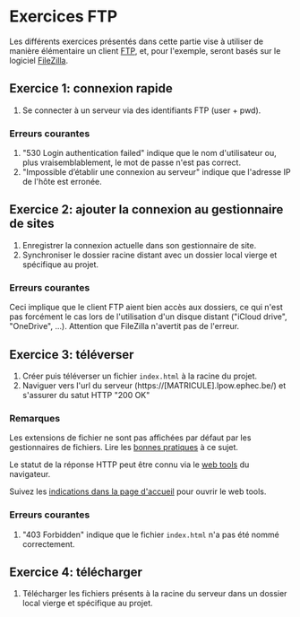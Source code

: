 # Exercices FTP

Les différents exercices présentés dans cette partie vise à utiliser de manière élémentaire un client [FTP](https://fr.wikipedia.org/wiki/File_Transfer_Protocol), et, pour l'exemple, seront basés sur le logiciel [FileZilla](https://fr.wikipedia.org/wiki/FileZilla).

## Exercice 1: connexion rapide

 1. Se connecter à un serveur via des identifiants FTP (user + pwd).

### Erreurs courantes

 1. "530 Login authentication failed" indique que le nom d'utilisateur ou, plus vraisemblablement, le mot de passe n'est pas correct.
 2. "Impossible d’établir une connexion au serveur" indique que l'adresse IP de l'hôte est erronée.

## Exercice 2: ajouter la connexion au gestionnaire de sites

 1. Enregistrer la connexion actuelle dans son gestionnaire de site.
 2. Synchroniser le dossier racine distant avec un dossier local vierge et spécifique au projet.

### Erreurs courantes

Ceci implique que le client FTP aient bien accès aux dossiers, ce qui n'est pas forcément le cas lors de l'utilisation d'un disque distant ("iCloud drive", "OneDrive", ...). Attention que FileZilla n'avertit pas de l'erreur.

## Exercice 3: téléverser

 1. Créer puis téléverser un fichier `index.html` à la racine du projet. 
 2. Naviguer vers l'url du serveur (https://[MATRICULE].lpow.ephec.be/) et s'assurer du satut HTTP "200 OK" 

### Remarques

Les extensions de fichier ne sont pas affichées par défaut par les gestionnaires de fichiers. Lire les [bonnes pratiques](../../#extensions-de-fichier-cach%C3%A9es) à ce sujet.

Le statut de la réponse HTTP peut être connu via le [web tools](https://en.wikipedia.org/wiki/Web_development_tools) du navigateur.

Suivez les [indications dans la page d'accueil](../../#devtools) pour ouvrir le web tools.


### Erreurs courantes

 1. "403 Forbidden" indique que le fichier `index.html` n'a pas été nommé correctement.

## Exercice 4: télécharger

 1. Télécharger les fichiers présents à la racine du serveur dans un dossier local vierge et spécifique au projet.

